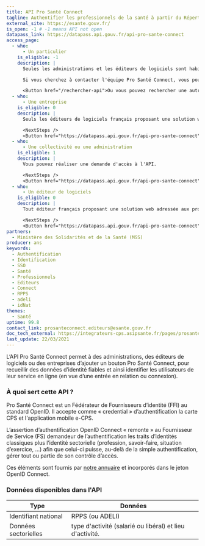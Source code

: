 ```yaml
---
title: API Pro Santé Connect
tagline: Authentifier les professionnels de la santé à partir du Répertoire Partagé des Professionnels de Santé (RPPS)
external_site: https://esante.gouv.fr/
is_open: -1 # -1 means API not open
datapass_link: https://datapass.api.gouv.fr/api-pro-sante-connect
access_page: 
  - who:
      - Un particulier
    is_eligible: -1
    description: |
      Seules les administrations et les éditeurs de logiciels sont habilitées à utiliser l'API Pro Santé Connect ou intégrer le bouton Pro Santé Connect.

      Si vous cherchez à contacter l'équipe Pro Santé Connect, vous pouvez [contacter l'Agence Numérique en Santé](mailto:prosanteconnect.editeurs@esante.gouv.fr)

      <Button href="/rechercher-api">Ou vous pouvez rechercher une autre API</Button>
  - who:
      - Une entreprise
    is_eligible: 0
    description: |
      Seuls les éditeurs de logiciels français proposant une solution web adressée aux professionnels de santé peuvent demander à se raccorder à Pro Santé Connect.

      <NextSteps />
      <Button href="https://datapass.api.gouv.fr/api-pro-sante-connect">Remplir une demande</Button>
  - who:
      - Une collectivité ou une administration
    is_eligible: 1
    description: |
      Vous pouvez réaliser une demande d'accès à l'API.

      <NextSteps />
      <Button href="https://datapass.api.gouv.fr/api-pro-sante-connect">Remplir une demande</Button>
  - who:
      - Un éditeur de logiciels
    is_eligible: 0
    description: |
      Tout éditeur français proposant une solution web adressée aux professionnels de santé et qui souhaite pouvoir authentifier des professionnels de santé peut demander à se raccorder à Pro Santé Connect.

      <NextSteps />
      <Button href="https://datapass.api.gouv.fr/api-pro-sante-connect">Remplir une demande</Button>
partners:
  - Ministère des Solidarités et de la Santé (MSS)
producer: ans
keywords:
  - Authentification
  - Identification
  - SSO
  - Santé
  - Professionnels
  - Editeurs
  - Connect
  - RPPS
  - adeli
  - idNat
themes:
  - Santé
uptime: 99.8
contact_link: prosanteconnect.editeurs@esante.gouv.fr
doc_tech_external: https://integrateurs-cps.asipsante.fr/pages/prosanteconnect/documentation-fs
last_update: 22/03/2021
---
```


L‘API Pro Santé Connect permet à des administrations, des éditeurs de logiciels ou des entreprises d’ajouter un bouton Pro Santé Connect, pour recueillir des données d’identité fiables et ainsi identifier les utilisateurs de leur service en ligne (en vue d’une entrée en relation ou connexion).

### À quoi sert cette API ?

Pro Santé Connect est un Fédérateur de Fournisseurs d’identité (FFI) au standard OpenID. Il accepte comme « credential » d’authentification la carte CPS et l'application mobile e-CPS.

L’assertion d’authentification OpenID Connect « remonte » au Fournisseur de Service (FS) demandeur de l’authentification les traits d’identités classiques plus l’identité sectorielle (profession, savoir-faire, situation d’exercice, …) afin que celui-ci puisse, au-delà de la simple authentification, gérer tout ou partie de son contrôle d’accès.

Ces éléments sont fournis par [notre annuaire](https://annuaire.sante.fr) et incorporés dans le jeton OpenID Connect.

### Données disponibles dans l'API

| Type                       | Données                                                  |
| -------------------------- | -------------------------------------------------------- |
| Identifiant national       | RPPS (ou ADELI)                                          |
| Données sectorielles       | type d'activité (salarié ou libéral) et lieu d'activité. |
